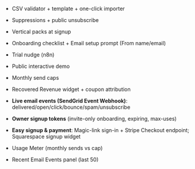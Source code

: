 - CSV validator + template + one-click importer
- Suppressions + public unsubscribe
- Vertical packs at signup
- Onboarding checklist + Email setup prompt (From name/email)
- Trial nudge (n8n)
- Public interactive demo
- Monthly send caps
- Recovered Revenue widget + coupon attribution
- **Live email events (SendGrid Event Webhook)**: delivered/open/click/bounce/spam/unsubscribe
- **Owner signup tokens** (invite-only onboarding, expiring, max-uses)
- **Easy signup & payment**: Magic-link sign-in + Stripe Checkout endpoint; Squarespace signup widget


- Usage Meter (monthly sends vs cap)
- Recent Email Events panel (last 50)

